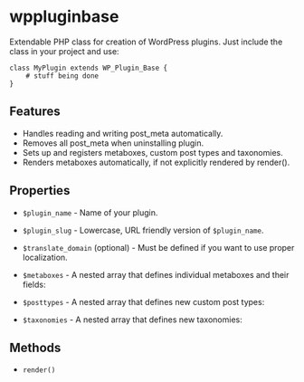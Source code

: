 wppluginbase
============

Extendable PHP class for creation of WordPress plugins. Just include the class in your project and use:

	class MyPlugin extends WP_Plugin_Base {
		# stuff being done
	}

## Features

* Handles reading and writing post_meta automatically.
* Removes all post_meta when uninstalling plugin.
* Sets up and registers metaboxes, custom post types and taxonomies.
* Renders metaboxes automatically, if not explicitly rendered by render().

## Properties

* `$plugin_name` - Name of your plugin.
* `$plugin_slug` - Lowercase, URL friendly version of `$plugin_name`.
* `$translate_domain` (optional) - Must be defined if you want to use proper localization.
* `$metaboxes` - A nested array that defines individual metaboxes and their fields:

* `$posttypes` - A nested array that defines new custom post types:

* `$taxonomies` - A nested array that defines new taxonomies:

## Methods

* `render()`
